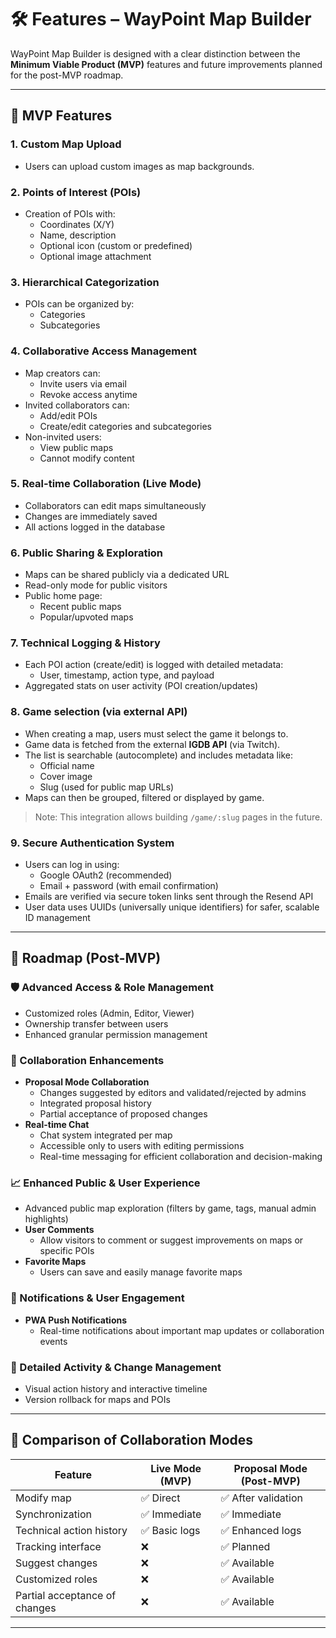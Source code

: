 # 🛠 Features – WayPoint Map Builder

WayPoint Map Builder is designed with a clear distinction between the **Minimum Viable Product (MVP)** features and future improvements planned for the post-MVP roadmap.

---

## 🚩 MVP Features

### 1. Custom Map Upload
- Users can upload custom images as map backgrounds.

### 2. Points of Interest (POIs)
- Creation of POIs with:
  - Coordinates (X/Y)
  - Name, description
  - Optional icon (custom or predefined)
  - Optional image attachment

### 3. Hierarchical Categorization
- POIs can be organized by:
  - Categories
  - Subcategories

### 4. Collaborative Access Management
- Map creators can:
  - Invite users via email
  - Revoke access anytime
- Invited collaborators can:
  - Add/edit POIs
  - Create/edit categories and subcategories
- Non-invited users:
  - View public maps
  - Cannot modify content

### 5. Real-time Collaboration (Live Mode)
- Collaborators can edit maps simultaneously
- Changes are immediately saved
- All actions logged in the database

### 6. Public Sharing & Exploration
- Maps can be shared publicly via a dedicated URL
- Read-only mode for public visitors
- Public home page:
  - Recent public maps
  - Popular/upvoted maps

### 7. Technical Logging & History
- Each POI action (create/edit) is logged with detailed metadata:
  - User, timestamp, action type, and payload
- Aggregated stats on user activity (POI creation/updates)

### 8. Game selection (via external API)
- When creating a map, users must select the game it belongs to.
- Game data is fetched from the external **IGDB API** (via Twitch).
- The list is searchable (autocomplete) and includes metadata like:
  - Official name
  - Cover image
  - Slug (used for public map URLs)
- Maps can then be grouped, filtered or displayed by game.

> Note: This integration allows building `/game/:slug` pages in the future.

### 9. Secure Authentication System
- Users can log in using:
  - Google OAuth2 (recommended)
  - Email + password (with email confirmation)
- Emails are verified via secure token links sent through the Resend API
- User data uses UUIDs (universally unique identifiers) for safer, scalable ID management


---

## 🚀 Roadmap (Post-MVP)

### 🛡️ Advanced Access & Role Management
- Customized roles (Admin, Editor, Viewer)
- Ownership transfer between users
- Enhanced granular permission management

### 💬 Collaboration Enhancements
- **Proposal Mode Collaboration**
  - Changes suggested by editors and validated/rejected by admins
  - Integrated proposal history
  - Partial acceptance of proposed changes
- **Real-time Chat**
  - Chat system integrated per map
  - Accessible only to users with editing permissions
  - Real-time messaging for efficient collaboration and decision-making

### 📈 Enhanced Public & User Experience
- Advanced public map exploration (filters by game, tags, manual admin highlights)
- **User Comments**
  - Allow visitors to comment or suggest improvements on maps or specific POIs
- **Favorite Maps**
  - Users can save and easily manage favorite maps

### 🔔 Notifications & User Engagement
- **PWA Push Notifications**
  - Real-time notifications about important map updates or collaboration events

### 📜 Detailed Activity & Change Management
- Visual action history and interactive timeline
- Version rollback for maps and POIs

---

## 📌 Comparison of Collaboration Modes

| Feature                      | Live Mode (MVP) | Proposal Mode (Post-MVP) |
|------------------------------|-----------------|---------------------------|
| Modify map                   | ✅ Direct       | ✅ After validation       |
| Synchronization              | ✅ Immediate    | ✅ Immediate              |
| Technical action history     | ✅ Basic logs   | ✅ Enhanced logs          |
| Tracking interface           | ❌              | ✅ Planned                |
| Suggest changes              | ❌              | ✅ Available              |
| Customized roles             | ❌              | ✅ Available              |
| Partial acceptance of changes| ❌              | ✅ Available              |

---
